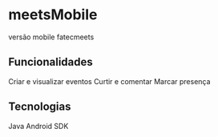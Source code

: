 # meetsMobile
versão mobile fatecmeets

## Funcionalidades
Criar e visualizar eventos
Curtir e comentar
Marcar presença

## Tecnologias
Java
Android SDK
